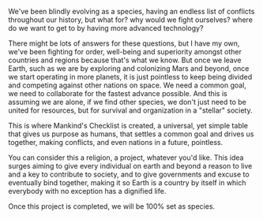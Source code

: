 We've been blindly evolving as a species, having an endless list of conflicts throughout our history, but what for? why would we fight ourselves? where do we want to get to by having more advanced technology?

There might be lots of answers for these questions, but I have my own, we've been fighting for order, well-being and superiority amongst other countries and regions because that's what we know. But once we leave Earth, such as we are by exploring and colonizing Mars and beyond, once we start operating in more planets, it is just pointless to keep being divided and competing against other nations on space. We need a common goal, we need to collaborate for the fastest advance possible. And this is assuming we are alone, if we find other species, we don't just need to be united for resources, but for survival and organization in a "stellar" society.

This is where Mankind's Checklist is created, a universal, yet simple table that gives us purpose as humans, that settles a common goal and drives us together, making conflicts, and even nations in a future, pointless.

You can consider this a religion, a project, whatever you'd like. This idea surges aiming to give every individual on earth and beyond a reason to live and a key to contribute to society, and to give governments and excuse to eventually bind together, making it so Earth is a country by itself in which everybody with no exception has a dignified life.

Once this project is completed, we will be 100% set as species.
